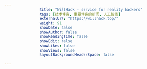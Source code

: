 ---
                title: "WillHack - service for reality hackers"
                tags: [技术博客, 重要博客的新闻, 人工智能]
                externalUrl: "https://willhack.top/"
                weight: 91
                showDate: false
                showAuthor: false
                showReadingTime: false
                showEdit: false
                showLikes: false
                showViews: false
                layoutBackgroundHeaderSpace: false
                ---

